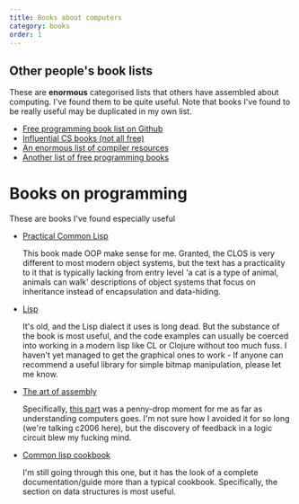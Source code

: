 ```yaml
---
title: Books about computers
category: books
order: 1
---
```


## Other people's book lists

   These are **enormous** categorised lists that others have assembled about computing. I've found them to be quite useful.
   Note that books I've found to be really useful may be duplicated in my own list.

 - [Free programming book list on Github](https://github.com/vhf/free-programming-books/blob/master/free-programming-books.md)
 - [Influential CS books (not all free)](https://github.com/chhantyal/influential-cs-books)
 - [An enormous list of compiler resources](https://github.com/aalhour/awesome-compilers)
 - [Another list of free programming books](http://breue.com/free_programming_books)

# Books on programming

   These are books I've found especially useful

- [Practical Common Lisp](http://gigamonkeys.com/book)

   This book made OOP make sense for me. Granted, the CLOS is very different to most modern object systems, but the text has a practicality to it that is typically lacking from entry level 'a cat is a type of animal, animals can walk' descriptions of object systems that focus on inheritance instead of encapsulation and data-hiding.

- [Lisp](https://www.goodreads.com/book/show/1168499.Lisp)

   It's old, and the Lisp dialect it uses is long dead. But the substance of the book is most useful, and the code examples can usually be coerced into working in a modern lisp like CL or Clojure without too much fuss. I haven't yet managed to get the graphical ones to work - If anyone can recommend a useful library for simple bitmap manipulation, please let me know.

- [The art of assembly](http://www.plantation-productions.com/Webster/www.artofasm.com/index.html)

   Specifically, [this part](http://www.plantation-productions.com/Webster/www.artofasm.com/Windows/HTML/DigitalDesigna4.html#6138) was a penny-drop moment for me
   as far as understanding computers goes. I'm not sure how I avoided it for so long (we're talking c2006 here), but the discovery of feedback in a logic circuit blew my fucking mind.

- [Common lisp cookbook](https://lispcookbook.github.io/cl-cookbook/)

   I'm still going through this one, but it has the look of a complete documentation/guide more than a typical cookbook. Specifically, the section on data structures is most useful.

